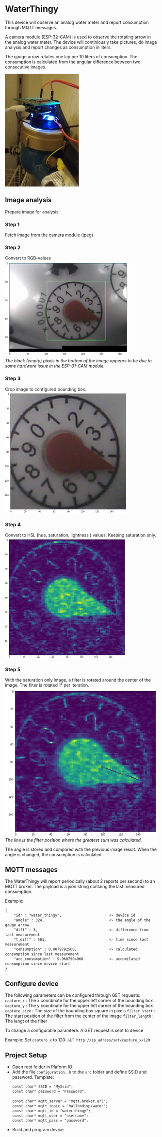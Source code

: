 # WaterThingy

This device will observe an analog water meter and report consumption through MQTT messages.

A camera module (ESP-32-CAM) is used to observe the rotating arrow in the analog water meter.
The device will continiously take pictures, do image analysis and report changes as consumption in liters.

The gauge arrow rotates one lap per 10 liters of consumption. The consumption is calculated from the angular difference between two consecutive images. 

![setup](setup.png)

## Image analysis
Prepare image for analysis:
### Step 1
Fetch image from the camera module (jpeg)
### Step 2
Convert to RGB-values  
![stage1](stage1.png)  
*The black (empty) pixels in the bottom of the image appears to be due to some hardware issue in the ESP-01-CAM module.*
### Step 3
Crop image to configured bounding box.  
![stage1](stage2.png)
### Step 4
Convert to HSL (hue, saturation, lightness ) values. Keeping saturation only.  
![stage1](stage3.png)
### Step 5
With the saturation only image, a filter is rotated around the center of the image. The filter is rotated 1&deg; per iteration.  
![](stage4.png)  
*The line is the filter position where the greatest sum was calculated.*

The angle is stored and compared with the previous image result. When the angle is changed, the consumption is calculated.

## MQTT messages
The WaterThingy will report periodically (about 2 reports per second) to an MQTT broker. The payload is a json string containg the last measured consumption.

Example:
```
{ 
    "id" : "water_thingy",                      <- device id
    "angle" : 324,                              <- the angle of the gauge arrow
    "diff" : 3,                                 <- difference from last measurement 
    "t_diff" : 561,                             <- time since last measurement
    "consumption" : 0.0079792560,               <- calculated consumption since last measurement
    "acc_consumption" : 9.9687504960            <- accumilated consumption since device start
}
```

## Configure device
The following parameters can be configured through GET requests:
`capture_x` : The x coordinate for the upper left corner of the bounding box
`capture_y` : The y coordinate for the upper left corner of the bounding box
`capture_size` : The size of the bounding box square in pixels
`filter_start` : The start position of the filter from the center of the image
`filter_length` : The lengt of the filter

To change a configurable paramtere. A GET request is sent to device

Example:
Set `capture_x` to 120: `GET http://ip_adress/set/capture_x/120`

## Project Setup
- Open root folder in Plaform IO
- Add the file `configuration..h` to the `src` folder and define SSID and password.
  Template:
  ```
  const char* SSID = "MySsid";
  const char* password = "Password";

  const char* mqtt_server = "mqtt.broker.url";
  const char* mqtt_topic = "hallondisp/water";
  const char* mqtt_id = "waterthingy";
  const char* mqtt_user = "username";
  const char* mqtt_pass = "password";
  ```
- Build and program device


